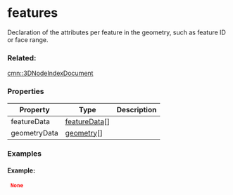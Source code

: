 # features

Declaration of the attributes per feature in the geometry, such as feature ID or face range.

### Related:

[cmn::3DNodeIndexDocument](3DNodeIndexDocument.cmn.md)
### Properties

| Property | Type | Description |
| --- | --- | --- |
| featureData | [featureData](featureData.cmn.md)[] |  |
| geometryData | [geometry](geometry.cmn.md)[] |  |

### Examples 

#### Example:  

```json
 None 
```

